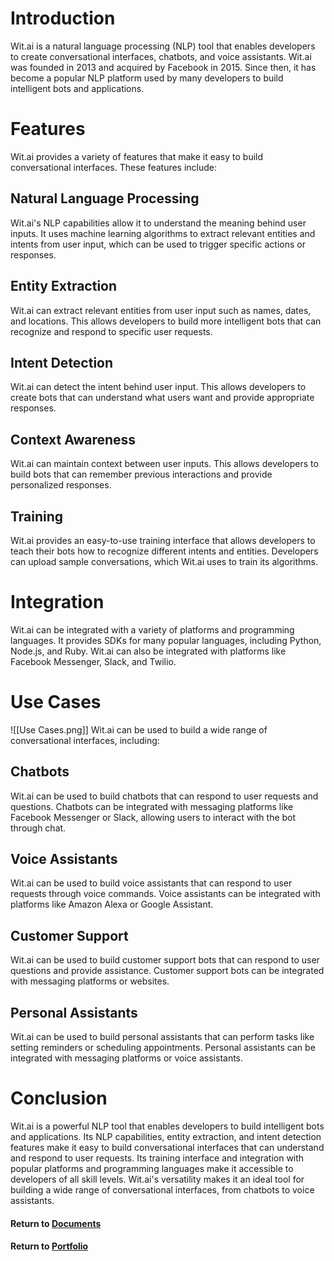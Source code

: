 # Introduction

Wit.ai is a natural language processing (NLP) tool that enables developers to create conversational interfaces, chatbots, and voice assistants. Wit.ai was founded in 2013 and acquired by Facebook in 2015. Since then, it has become a popular NLP platform used by many developers to build intelligent bots and applications.

# Features

Wit.ai provides a variety of features that make it easy to build conversational interfaces. These features include:

## Natural Language Processing

Wit.ai's NLP capabilities allow it to understand the meaning behind user inputs. It uses machine learning algorithms to extract relevant entities and intents from user input, which can be used to trigger specific actions or responses.

## Entity Extraction

Wit.ai can extract relevant entities from user input such as names, dates, and locations. This allows developers to build more intelligent bots that can recognize and respond to specific user requests.

## Intent Detection

Wit.ai can detect the intent behind user input. This allows developers to create bots that can understand what users want and provide appropriate responses.

## Context Awareness

Wit.ai can maintain context between user inputs. This allows developers to build bots that can remember previous interactions and provide personalized responses.

## Training

Wit.ai provides an easy-to-use training interface that allows developers to teach their bots how to recognize different intents and entities. Developers can upload sample conversations, which Wit.ai uses to train its algorithms.

# Integration

Wit.ai can be integrated with a variety of platforms and programming languages. It provides SDKs for many popular languages, including Python, Node.js, and Ruby. Wit.ai can also be integrated with platforms like Facebook Messenger, Slack, and Twilio.

# Use Cases
![[Use Cases.png]]
Wit.ai can be used to build a wide range of conversational interfaces, including:

## Chatbots

Wit.ai can be used to build chatbots that can respond to user requests and questions. Chatbots can be integrated with messaging platforms like Facebook Messenger or Slack, allowing users to interact with the bot through chat.

## Voice Assistants

Wit.ai can be used to build voice assistants that can respond to user requests through voice commands. Voice assistants can be integrated with platforms like Amazon Alexa or Google Assistant.

## Customer Support

Wit.ai can be used to build customer support bots that can respond to user questions and provide assistance. Customer support bots can be integrated with messaging platforms or websites.

## Personal Assistants

Wit.ai can be used to build personal assistants that can perform tasks like setting reminders or scheduling appointments. Personal assistants can be integrated with messaging platforms or voice assistants.

# Conclusion

Wit.ai is a powerful NLP tool that enables developers to build intelligent bots and applications. Its NLP capabilities, entity extraction, and intent detection features make it easy to build conversational interfaces that can understand and respond to user requests. Its training interface and integration with popular platforms and programming languages make it accessible to developers of all skill levels. Wit.ai's versatility makes it an ideal tool for building a wide range of conversational interfaces, from chatbots to voice assistants.

#### Return to [Documents](../Documents)
#### Return to [Portfolio](../README.md)